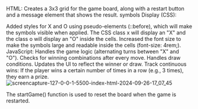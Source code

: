 HTML: Creates a 3x3 grid for the game board, along with a restart button and a message element that shows the result.
symbols Display (CSS):

Added styles for X and O using pseudo-elements (::before), which will make the symbols visible when applied.
The CSS class x will display an "X" and the class o will display an "O" inside the cells.
Increased the font size to make the symbols large and readable inside the cells (font-size: 4rem;).
JavaScript:
Handles the game logic (alternating turns between "X" and "O").
Checks for winning combinations after every move.
Handles draw conditions.
Updates the UI to reflect the winner or draw.
Track continuous wins: If the player wins a certain number of times in a row (e.g., 3 times), they earn a prize.![screencapture-127-0-0-1-5500-index-html-2024-09-26-17_07_45](https://github.com/user-attachments/assets/12cdc2ef-bb21-4f20-8ec6-142c0de9d8db)

The startGame() function is used to reset the board when the game is restarted.
